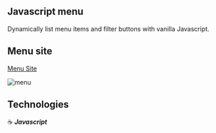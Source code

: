 ## Javascript menu

Dynamically list menu items and filter buttons with vanilla Javascript.

## Menu site

<a href="https://dynamic-menu-filters.netlify.app/" target="_blank">Menu Site</a>

![menu](https://github.com/jg00/proj-js-dynamic-menu-filters-js/assets/43181662/eeb6f927-68a4-4f46-bc79-5dcb6739261b)

## Technologies

:coffee: **_Javascript_**
